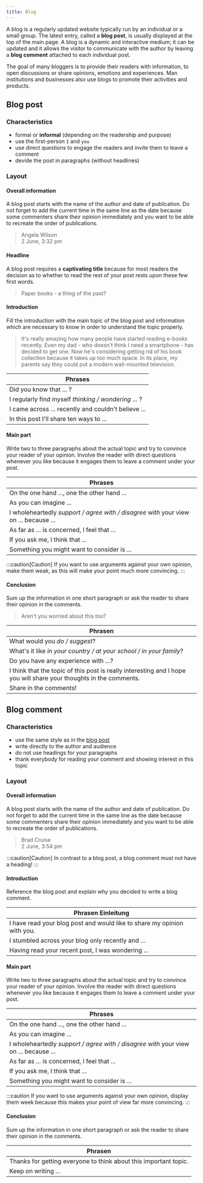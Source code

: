 ```yaml
---
title: Blog
---
```


A blog is a regularly updated website typically run by an individual or a small group. The latest entry, called a **blog post**, is usually displayed at the top of the main page. A blog is a dynamic and interactive medium; it can be updated and it allows the visitor to communicate with the author by leaving a **blog comment** attached to each individual post.

The goal of many bloggers is to provide their readers with information, to open discussions or share opinions, emotions and experiences. Man institutions and businesses also use blogs to promote their activities and products.

## Blog post

### Characteristics

-   formal or **informal** (depending on the readership and purpose)
-   use the first-person `I` and `you`
-   use direct questions to engage the readers and invite them to leave a comment
-   devide the post in paragraphs (without headlines)

### Layout

#### Overall information

A blog post starts with the name of the author and date of publication. Do not forget to add the current time in the same line as the date because some commenters share their opinion immediately and you want to be able to recreate the order of publications.

> Angela Wilson  
> 2 June, 3:32 pm

#### Headline

A blog post requires a **captivating title** because for most readers the decision as to whether to read the rest of your post rests upon these few first words.

> Paper books - a thing of the past?

#### Introduction

Fill the introduction with the main topic of the blog post and information which are necessary to know in order to understand the topic properly.

> It's really amazing how many people have started reading e-books recently. Even my dad - who doesn't think I need a smartphone - has decided to get one. Now he's considering getting rid of his book collection because it takes up too much space. In its place, my parents say they could put a modern wall-mounted television.

| Phrases                                              |
| ---------------------------------------------------- |
| Did you know that ... ?                              |
| I regularly find myself _thinking / wondering_ ... ? |
| I came across ... recently and couldn't believe ...  |
| In this post I'll share ten ways to ...              |

#### Main part

Write two to three paragraphs about the actual topic and try to convince your reader of your opinion. Involve the reader with direct questions whenever you like because it engages them to leave a comment under your post.

| Phrases                                                                              |
| ------------------------------------------------------------------------------------ |
| On the one hand ..., one the other hand ...                                          |
| As you can imagine ...                                                               |
| I wholeheartedly _support / agree with / disagree with_ your view on ... because ... |
| As far as ... is concerned, I feel that ...                                          |
| If you ask me, I think that ...                                                      |
| Something you might want to consider is ...                                          |

:::caution[Caution]
If you want to use arguments against your own opinion, make them weak, as this will make your point much more convincing.
:::

#### Conclusion

Sum up the information in one short paragraph or ask the reader to share their opinion in the comments.

> Aren't you worried about this too?

| Phrasen                                                                                                            |
| ------------------------------------------------------------------------------------------------------------------ |
| What would you _do / suggest_?                                                                                     |
| What's it like _in your country / at your school / in your family_?                                                |
| Do you have any experience with ...?                                                                               |
| I think that the topic of this post is really interesting and I hope you will share your thoughts in the comments. |
| Share in the comments!                                                                                             |

## Blog comment

### Characteristics

-   use the same style as in the [blog post](#blog-post)
-   write directly to the author and audience
-   do not use headings for your paragraphs
-   thank everybody for reading your comment and showing interest in this topic

### Layout

#### Overall information

A blog post starts with the name of the author and date of publication. Do not forget to add the current time in the same line as the date because some commenters share their opinion immediately and you want to be able to recreate the order of publications.

> Brad Cruise  
> 2 June, 3:54 pm

:::caution[Caution]
In contrast to a blog post, a blog comment must not have a heading!
:::

#### Introduction

Reference the blog post and explain why you decided to write a blog comment.

| Phrasen Einleitung                                                      |
| ----------------------------------------------------------------------- |
| I have read your blog post and would like to share my opinion with you. |
| I stumbled across your blog only recently and ...                       |
| Having read your recent post, I was wondering ...                       |

#### Main part

Write two to three paragraphs about the actual topic and try to convince your reader of your opinion. Involve the reader with direct questions whenever you like because it engages them to leave a comment under your post.

| Phrases                                                                              |
| ------------------------------------------------------------------------------------ |
| On the one hand ..., one the other hand ...                                          |
| As you can imagine ...                                                               |
| I wholeheartedly _support / agree with / disagree with_ your view on ... because ... |
| As far as ... is concerned, I feel that ...                                          |
| If you ask me, I think that ...                                                      |
| Something you might want to consider is ...                                          |

:::caution
If you want to use arguments against your own opinion, display them week because this makes your point of view far more convincing.
:::

#### Conclusion

Sum up the information in one short paragraph or ask the reader to share their opinion in the comments.

| Phrasen                                                          |
| ---------------------------------------------------------------- |
| Thanks for getting everyone to think about this important topic. |
| Keep on writing ...                                              |
